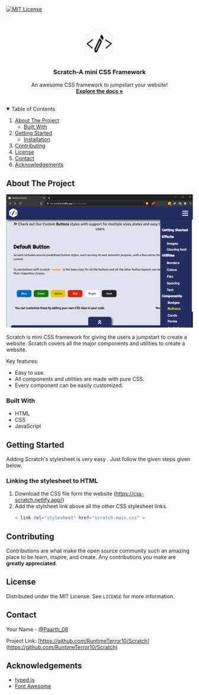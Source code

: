 
[![MIT License][license-shield]][license-url]

<!-- PROJECT LOGO -->
<br />
<p align="center">
  <a href="https://https://github.com/RuntimeTerror10/Scratch">
    <img src="img/logo-new.png" alt="Logo" width="80" height="80">
  </a>

  <h3 align="center">Scratch-A mini CSS Framework</h3>

  <p align="center">
    An awesome CSS framework to jumpstart your website!
    <br />
    <a href="https://github.com/RuntimeTerror10/Scratch"><strong>Explore the docs »</strong></a>
    <br />
    <br />
   
  </p>
</p>



<!-- TABLE OF CONTENTS -->
<details open="open">
  <summary>Table of Contents</summary>
  <ol>
    <li>
      <a href="#about-the-project">About The Project</a>
      <ul>
        <li><a href="#built-with">Built With</a></li>
      </ul>
    </li>
    <li>
      <a href="#getting-started">Getting Started</a>
      <ul>
        <li><a href="#installation">Installation</a></li>
      </ul>
    </li>
    <li><a href="#contributing">Contributing</a></li>
    <li><a href="#license">License</a></li>
    <li><a href="#contact">Contact</a></li>
    <li><a href="#acknowledgements">Acknowledgements</a></li>
  </ol>
</details>



<!-- ABOUT THE PROJECT -->
## About The Project
<img src="img/screenshot.PNG" alt="scratch-website-screenshot">
<br/>

Scratch is mini CSS framework for giving the users a jumpstart to create a website.
Scratch covers all the major components and utilities to create a website.


Key features:
* Easy to use.
* All components and utilities are made with pure CSS.
* Every component can be easily customized.



### Built With


* HTML
* CSS
* JavaScript



<!-- GETTING STARTED -->
## Getting Started
Adding Scratch's stylesheet is very easy . Just follow the given steps given below.


### Linking the stylesheet to HTML

1. Download the CSS file form the website (https://css-scratch.netlify.app/)
2. Add the stylsheet link above all the other CSS stylesheet links.
   ```sh
   < link rel="stylesheet" href="scratch-main.css" >

   ```



<!-- CONTRIBUTING -->
## Contributing

Contributions are what make the open source community such an amazing place to be learn, inspire, and create. Any contributions you make are **greatly appreciated**.

<!-- LICENSE -->
## License

Distributed under the MIT License. See `LICENSE` for more information.



<!-- CONTACT -->
## Contact

Your Name - [@Paarth_08](https://twitter.com/Paarth_08) 

Project Link: [https://github.com/RuntimeTerror10/Scratch](https://github.com/RuntimeTerror10/Scratch)



<!-- ACKNOWLEDGEMENTS -->
## Acknowledgements
* [typed.js](https://mattboldt.com/demos/typed-js/)
* [Font Awesome](https://fontawesome.com)






[license-shield]: https://img.shields.io/github/license/othneildrew/Best-README-Template.svg?style=for-the-badge
[license-url]: https://github.com/othneildrew/Best-README-Template/blob/master/LICENSE.txt

